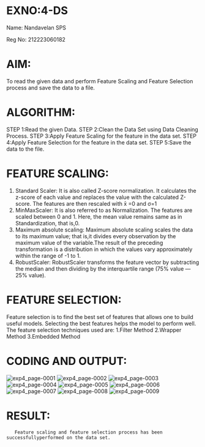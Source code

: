 # EXNO:4-DS
Name: Nandavelan SPS

Reg No: 212223060182

# AIM:
To read the given data and perform Feature Scaling and Feature Selection process and save the
data to a file.

# ALGORITHM:
STEP 1:Read the given Data.
STEP 2:Clean the Data Set using Data Cleaning Process.
STEP 3:Apply Feature Scaling for the feature in the data set.
STEP 4:Apply Feature Selection for the feature in the data set.
STEP 5:Save the data to the file.

# FEATURE SCALING:
1. Standard Scaler: It is also called Z-score normalization. It calculates the z-score of each value and replaces the value with the calculated Z-score. The features are then rescaled with x̄ =0 and σ=1
2. MinMaxScaler: It is also referred to as Normalization. The features are scaled between 0 and 1. Here, the mean value remains same as in Standardization, that is,0.
3. Maximum absolute scaling: Maximum absolute scaling scales the data to its maximum value; that is,it divides every observation by the maximum value of the variable.The result of the preceding transformation is a distribution in which the values vary approximately within the range of -1 to 1.
4. RobustScaler: RobustScaler transforms the feature vector by subtracting the median and then dividing by the interquartile range (75% value — 25% value).

# FEATURE SELECTION:
Feature selection is to find the best set of features that allows one to build useful models. Selecting the best features helps the model to perform well.
The feature selection techniques used are:
1.Filter Method
2.Wrapper Method
3.Embedded Method

# CODING AND OUTPUT:
![exp4_page-0001](https://github.com/user-attachments/assets/ee67d802-c741-4462-bdac-5fdc86edec0e)
![exp4_page-0002](https://github.com/user-attachments/assets/86b05bc0-e939-4afb-9658-31bfa46fe336)
![exp4_page-0003](https://github.com/user-attachments/assets/d34fdf82-be78-46ef-901f-f030188a729c)
![exp4_page-0004](https://github.com/user-attachments/assets/117c5dc0-da4c-4190-85b5-184638c183c1)
![exp4_page-0005](https://github.com/user-attachments/assets/3d070e50-0ef2-482a-8316-3bb65565692b)
![exp4_page-0006](https://github.com/user-attachments/assets/57fff818-edfe-4661-92a5-013b0af563ba)
![exp4_page-0007](https://github.com/user-attachments/assets/895f0780-1ba2-4aa6-8a22-4725c40958e5)
![exp4_page-0008](https://github.com/user-attachments/assets/89c24d0d-19c7-4c51-a3cd-39bdc3a1e950)
![exp4_page-0009](https://github.com/user-attachments/assets/d5325a4f-03c9-4871-a0d5-db3ded30e4b1)



# RESULT:
       Feature scaling and feature selection process has been successfullyperformed on the data set.


